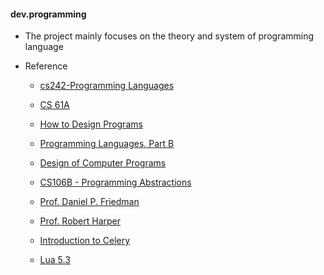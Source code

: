 #### dev.programming
* The project mainly focuses on the theory and system of programming language


* Reference  
  - [cs242-Programming Languages](http://cs242.stanford.edu/f18/) 
  - [CS 61A](https://inst.eecs.berkeley.edu/~cs61a/fa18/)
  - [How to Design Programs](http://www.ccs.neu.edu/home/matthias/HtDP2e/)
  - [Programming Languages, Part B](https://www.coursera.org/learn/programming-languages)
  - [Design of Computer Programs](https://www.udacity.com/wiki/cs212#!#additional-reading)
  - [CS106B - Programming Abstractions](https://see.stanford.edu/Course/CS106B/143)

  - [Prof. Daniel P. Friedman](http://www.cs.indiana.edu/~dfried/)
  - [Prof. Robert Harper](http://www.cs.cmu.edu/~rwh/)
  - [Introduction to Celery](http://docs.celeryproject.org/en/master/internals/guide.html)
  - [Lua 5.3](http://cloudwu.github.io/lua53doc/)
